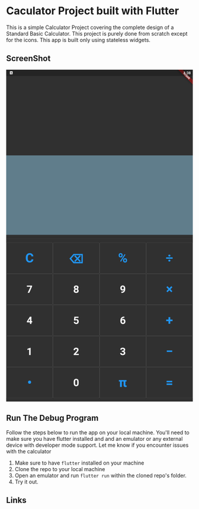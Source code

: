 # Caculator Project built with Flutter

This is a simple Calculator Project covering the complete design of a Standard Basic
Calculator. This project is purely done from scratch except for the icons. This app is
built only using stateless widgets.

## ScreenShot
![image](assets/screenshots/Screenshot_2022.06.19_13.38.54.496.png)

## Run The Debug Program
Follow the steps below to run the app on your local machine.
You'll need to make sure you have flutter installed and and an emulator or 
any external device with developer mode support.
Let me know if you encounter issues with the calculator

1. Make sure to have `flutter` installed on your machine
2. Clone the repo to your local machine
3. Open an emulator and run `flutter run` within the cloned repo's folder.
4. Try it out.

## Links
